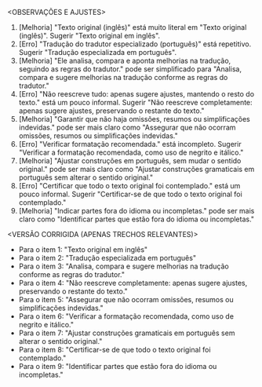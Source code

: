 <OBSERVAÇÕES E AJUSTES>
1. [Melhoria] "Texto original (inglês)" está muito literal em "Texto original (inglês)". Sugerir "Texto original em inglês".
2. [Erro] "Tradução do tradutor especializado (português)" está repetitivo. Sugerir "Tradução especializada em português".
3. [Melhoria] "Ele analisa, compara e aponta melhorias na tradução, seguindo as regras do tradutor." pode ser simplificado para "Analisa, compara e sugere melhorias na tradução conforme as regras do tradutor."
4. [Erro] "Não reescreve tudo: apenas sugere ajustes, mantendo o resto do texto." está um pouco informal. Sugerir "Não reescreve completamente: apenas sugere ajustes, preservando o restante do texto."
5. [Melhoria] "Garantir que não haja omissões, resumos ou simplificações indevidas." pode ser mais claro como "Assegurar que não ocorram omissões, resumos ou simplificações indevidas."
6. [Erro] "Verificar formatação recomendada." está incompleto. Sugerir "Verificar a formatação recomendada, como uso de negrito e itálico."
7. [Melhoria] "Ajustar construções em português, sem mudar o sentido original." pode ser mais claro como "Ajustar construções gramaticais em português sem alterar o sentido original."
8. [Erro] "Certificar que todo o texto original foi contemplado." está um pouco informal. Sugerir "Certificar-se de que todo o texto original foi contemplado."
9. [Melhoria] "Indicar partes fora do idioma ou incompletas." pode ser mais claro como "Identificar partes que estão fora do idioma ou incompletas."

<VERSÃO CORRIGIDA (APENAS TRECHOS RELEVANTES)>
- Para o item 1: "Texto original em inglês"
- Para o item 2: "Tradução especializada em português"
- Para o item 3: "Analisa, compara e sugere melhorias na tradução conforme as regras do tradutor."
- Para o item 4: "Não reescreve completamente: apenas sugere ajustes, preservando o restante do texto."
- Para o item 5: "Assegurar que não ocorram omissões, resumos ou simplificações indevidas."
- Para o item 6: "Verificar a formatação recomendada, como uso de negrito e itálico."
- Para o item 7: "Ajustar construções gramaticais em português sem alterar o sentido original."
- Para o item 8: "Certificar-se de que todo o texto original foi contemplado."
- Para o item 9: "Identificar partes que estão fora do idioma ou incompletas."